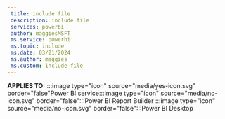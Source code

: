 ```yaml
---
 title: include file
 description: include file
 services: powerbi
 author: maggiesMSFT
 ms.service: powerbi
 ms.topic: include
 ms.date: 03/21/2024
 ms.author: maggies
 ms.custom: include file
---
```


**APPLIES TO:** :::image type="icon" source="media/yes-icon.svg" border="false"Power&nbsp;BI&nbsp;service:::image type="icon" source="media/no-icon.svg" border="false":::Power&nbsp;BI&nbsp;Report&nbsp;Builder :::image type="icon" source="media/no-icon.svg" border="false":::Power&nbsp;BI&nbsp;Desktop